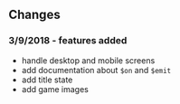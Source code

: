 ## Changes

### 3/9/2018 - features added
* handle desktop and mobile screens
* add documentation about `$on` and `$emit`
* add title state
* add game images